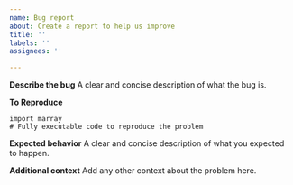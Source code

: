 ```yaml
---
name: Bug report
about: Create a report to help us improve
title: ''
labels: ''
assignees: ''

---
```


**Describe the bug**
A clear and concise description of what the bug is.

**To Reproduce**
```python3
import marray
# Fully executable code to reproduce the problem
```

**Expected behavior**
A clear and concise description of what you expected to happen.

**Additional context**
Add any other context about the problem here.
